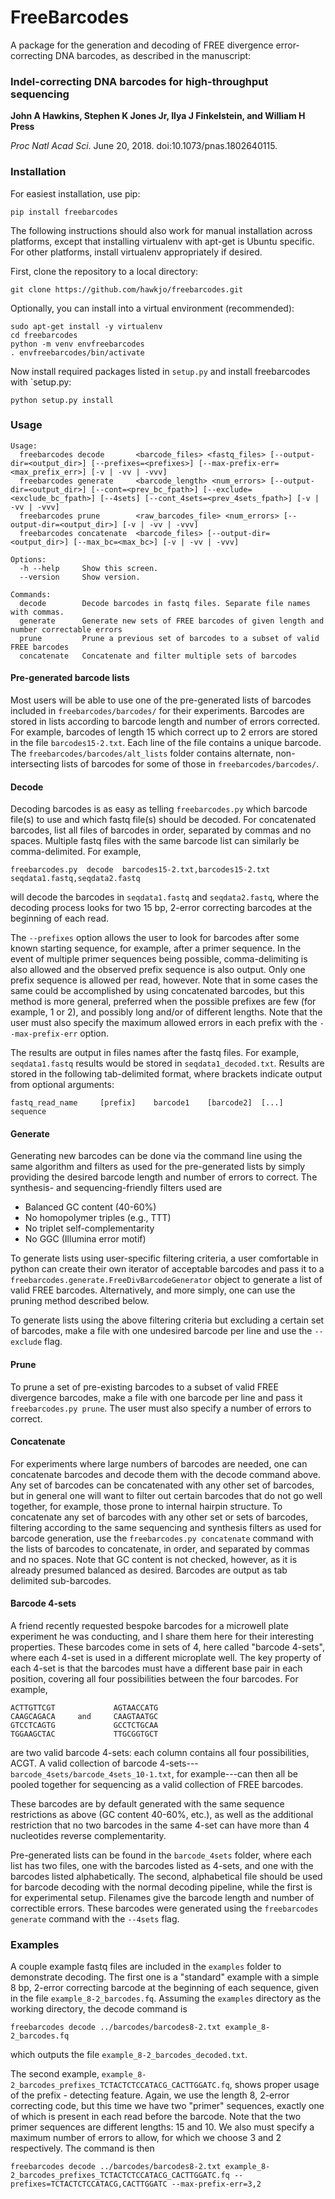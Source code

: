 ﻿# FreeBarcodes

A package for the generation and decoding of FREE divergence error-correcting DNA barcodes, as described in the manuscript:

### Indel-correcting DNA barcodes for high-throughput sequencing

**John A Hawkins, Stephen K Jones Jr, Ilya J Finkelstein, and William H Press**

*Proc Natl Acad Sci*. June 20, 2018. doi:10.1073/pnas.1802640115.

### Installation

For easiest installation, use pip:

```
pip install freebarcodes
```

The following instructions should also work for manual installation across platforms, except that installing virtualenv with apt-get is Ubuntu specific. For other platforms, install virtualenv appropriately if desired.

First, clone the repository to a local directory:

```
git clone https://github.com/hawkjo/freebarcodes.git
```

Optionally, you can install into a virtual environment (recommended):

```
sudo apt-get install -y virtualenv
cd freebarcodes
python -m venv envfreebarcodes
. envfreebarcodes/bin/activate
```

Now install required packages listed in `setup.py` and install freebarcodes with `setup.py:

```
python setup.py install
```

### Usage

```
Usage:
  freebarcodes decode       <barcode_files> <fastq_files> [--output-dir=<output_dir>] [--prefixes=<prefixes>] [--max-prefix-err=<max_prefix_err>] [-v | -vv | -vvv]
  freebarcodes generate     <barcode_length> <num_errors> [--output-dir=<output_dir>] [--cont=<prev_bc_fpath>] [--exclude=<exclude_bc_fpath>] [--4sets] [--cont_4sets=<prev_4sets_fpath>] [-v | -vv | -vvv]
  freebarcodes prune        <raw_barcodes_file> <num_errors> [--output-dir=<output_dir>] [-v | -vv | -vvv]
  freebarcodes concatenate  <barcode_files> [--output-dir=<output_dir>] [--max_bc=<max_bc>] [-v | -vv | -vvv]

Options:
  -h --help     Show this screen.
  --version     Show version.

Commands:
  decode        Decode barcodes in fastq files. Separate file names with commas.
  generate      Generate new sets of FREE barcodes of given length and number correctable errors
  prune         Prune a previous set of barcodes to a subset of valid FREE barcodes
  concatenate   Concatenate and filter multiple sets of barcodes
```

#### Pre-generated barcode lists

Most users will be able to use one of the pre-generated lists of barcodes included in  `freebarcodes/barcodes/` for their experiments. Barcodes are stored in lists according to barcode length and number of errors corrected. For example, barcodes of length 15 which correct up to 2 errors are stored in the file `barcodes15-2.txt`. Each line of the file contains a unique barcode. The `freebarcodes/barcodes/alt_lists` folder contains alternate, non-intersecting lists of barcodes for some of those in `freebarcodes/barcodes/`.

#### Decode

Decoding barcodes is as easy as telling `freebarcodes.py` which barcode file(s) to use and which fastq file(s) should be decoded. For concatenated barcodes, list all files of barcodes in order, separated by commas and no spaces. Multiple fastq files with the same barcode list can similarly be comma-delimited. For example,
```
freebarcodes.py  decode  barcodes15-2.txt,barcodes15-2.txt  seqdata1.fastq,seqdata2.fastq
```
will decode the barcodes in `seqdata1.fastq` and `seqdata2.fastq`, where the decoding process looks for two 15 bp, 2-error correcting barcodes at the beginning of each read. 

The `--prefixes` option allows the user to look for barcodes after some known starting sequence, for example, after a primer sequence. In the event of multiple primer sequences being possible, comma-delimiting is also allowed and the observed prefix sequence is also output. Only one prefix sequence is allowed per read, however. Note that in some cases the same could be accomplished by using concatenated barcodes, but this method is more general, preferred when the possible prefixes are few (for example, 1 or 2), and possibly long and/or of different lengths. Note that the user must also specify the maximum allowed errors in each prefix with the `--max-prefix-err` option.

The results are output in files names after the fastq files. For example, `seqdata1.fastq` results would be stored in `seqdata1_decoded.txt`. Results are stored in the following tab-delimited format, where brackets indicate output from optional arguments:
```
fastq_read_name 	[prefix] 	barcode1 	[barcode2] 	[...] 	sequence
```

#### Generate

Generating new barcodes can be done via the command line using the same algorithm and filters as used for the pre-generated lists by simply providing the desired barcode length and number of errors to correct. The synthesis- and sequencing-friendly filters used are

* Balanced GC content (40-60%)
* No homopolymer triples (e.g., TTT)
* No triplet self-complementarity 
* No GGC (Illumina error motif)

To generate lists using user-specific filtering criteria, a user comfortable in python can create their own iterator of acceptable barcodes and pass it to a `freebarcodes.generate.FreeDivBarcodeGenerator` object to generate a list of valid FREE barcodes. Alternatively, and more simply, one can use the pruning method described below.

To generate lists using the above filtering criteria but excluding a certain set of barcodes, make a file with one undesired barcode per line and use the `--exclude` flag.


#### Prune

To prune a set of pre-existing barcodes to a subset of valid FREE divergence barcodes, make a file with one barcode per line and pass it `freebarcodes.py prune`. The user must also specify a number of errors to correct.

#### Concatenate

For experiments where large numbers of barcodes are needed, one can concatenate barcodes and decode them with the decode command above. Any set of barcodes can be concatenated with any other set of barcodes, but in general one will want to filter out certain barcodes that do not go well together, for example, those prone to internal hairpin structure. To concatenate any set of barcodes with any other set or sets of barcodes, filtering according to the same sequencing and synthesis filters as used for barcode generation, use the `freebarcodes.py concatenate` command with the lists of barcodes to concatenate, in order, and separated by commas and no spaces. Note that GC content is not checked, however, as it is already presumed balanced as desired. Barcodes are output as tab delimited sub-barcodes.

#### Barcode 4-sets
A friend recently requested bespoke barcodes for a microwell plate experiment he was conducting, and I share them here for their interesting properties. These barcodes come in sets of 4, here called "barcode 4-sets", where each 4-set is used in a different microplate well. The key property of each 4-set is that the barcodes must have a different base pair in each position, covering all four possibilities between the four barcodes. For example, 
```
ACTTGTTCGT             AGTAACCATG
CAAGCAGACA     and     CAAGTAATGC
GTCCTCAGTG             GCCTCTGCAA
TGGAAGCTAC             TTGCGGTGCT
```
are two valid barcode 4-sets: each column contains all four possibilities, ACGT. A valid collection of barcode 4-sets---`barcode_4sets/barcode_4sets_10-1.txt`, for example---can then all be pooled together for sequencing as a valid collection of FREE barcodes.

These barcodes are by default generated with the same sequence restrictions as above (GC content 40-60%, etc.), as well as the additional restriction that no two barcodes in the same 4-set can have more than 4 nucleotides reverse complementarity. 

Pre-generated lists can be found in the `barcode_4sets` folder, where each list has two files, one with the barcodes listed as 4-sets, and one with the barcodes listed alphabetically. The second, alphabetical file should be used for barcode decoding with the normal decoding pipeline, while the first is for experimental setup. Filenames give the barcode length and number of correctible errors. These barcodes were generated using the `freebarcodes generate` command with the `--4sets` flag.

### Examples
A couple example fastq files are included in the `examples` folder to demonstrate decoding. The first one is a "standard" example with a simple 8 bp, 2-error correcting barcode at the beginning of each sequence, given in the file `example_8-2_barcodes.fq`. Assuming the `examples` directory as the working directory, the decode command is
```
freebarcodes decode ../barcodes/barcodes8-2.txt example_8-2_barcodes.fq
```
which outputs the file `example_8-2_barcodes_decoded.txt`.

The second example, `example_8-2_barcodes_prefixes_TCTACTCTCCATACG_CACTTGGATC.fq`, shows proper usage of the prefix - detecting feature. Again, we use the length 8, 2-error correcting code, but this time we have two "primer" sequences, exactly one of which is present in each read before the barcode. Note that the two primer sequences are different lengths: 15 and 10. We also must specify a maximum number of errors to allow, for which we choose 3 and 2 respectively. The command is then
```
freebarcodes decode ../barcodes/barcodes8-2.txt example_8-2_barcodes_prefixes_TCTACTCTCCATACG_CACTTGGATC.fq --prefixes=TCTACTCTCCATACG,CACTTGGATC --max-prefix-err=3,2
```
